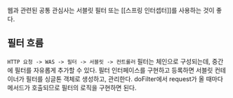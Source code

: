 웹과 관련된 공통 관심사는 서블릿 필터 또는 [[스프링 인터셉터]]를 사용하는 것이 좋다.

## 필터 흐름
`HTTP 요청 -> WAS -> 필터 -> 서블릿 -> 컨트롤러`
필터는 체인으로 구성되는데, 중간에 필터를 자유롭게 추가할 수 있다.
필터 인터페이스를 구현하고 등록하면 서블릿 컨테이너가 필터를 싱글톤 객체로 생성하고, 관리한다.
doFilter에서 request가 올 때마다 메서드가 호출되므로 필터의 로직을 구현하면 된다.